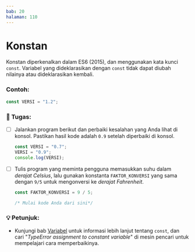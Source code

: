 ```yaml
---
bab: 20
halaman: 110
---
```


# Konstan

Konstan diperkenalkan dalam ES6 (2015), dan menggunakan kata kunci `const`. Variabel yang dideklarasikan dengan `const` tidak dapat diubah nilainya atau dideklarasikan kembali.&#x20;

### Contoh:

```javascript
const VERSI = "1.2";
```

### 📝 Tugas:

- [ ] Jalankan program berikut dan perbaiki kesalahan yang Anda lihat di konsol. Pastikan hasil kode adalah `0.9` setelah diperbaiki di konsol.

  ```javascript
  const VERSI = "0.7";
  VERSI = "0.9";
  console.log(VERSI);
  ```

- [ ] Tulis program yang meminta pengguna memasukkan suhu dalam _derajat Celsius_, lalu gunakan konstanta `FAKTOR_KONVERSI` yang sama dengan `9/5` untuk mengonversi ke _derajat Fahrenheit_.

  ```javascript
  const FAKTOR_KONVERSI = 9 / 5;

  /* Mulai kode Anda dari sini*/
  ```

### 💡 Petunjuk:

- Kunjungi bab [Variabel](../basics/variables.md) untuk informasi lebih lanjut tentang `const`, dan cari "_TypeError assignment to constant variable_" di mesin pencari untuk mempelajari cara memperbaikinya.&#x20;